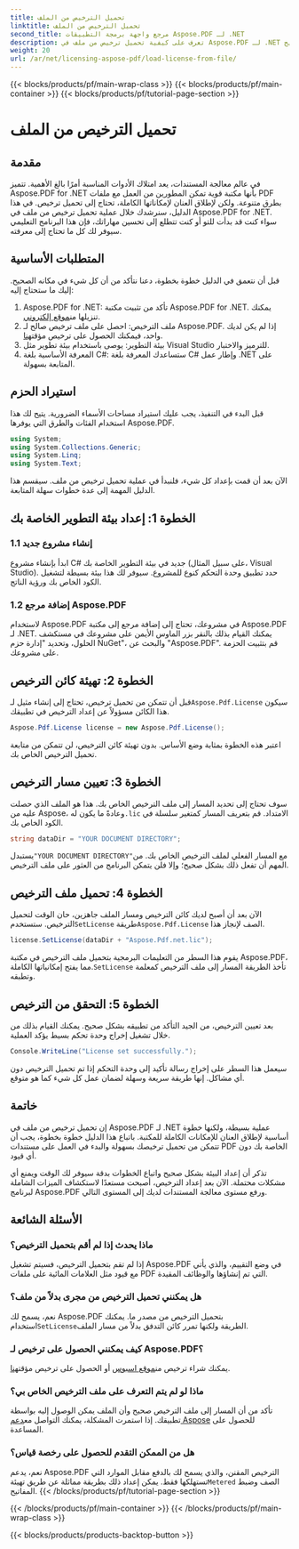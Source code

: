 ```yaml
---
title: تحميل الترخيص من الملف
linktitle: تحميل الترخيص من الملف
second_title: مرجع واجهة برمجة التطبيقات Aspose.PDF لـ .NET
description: تعرف على كيفية تحميل ترخيص من ملف في Aspose.PDF لـ .NET باستخدام هذا الدليل الشامل. تأكد من الحصول على الوظائف الكاملة من خلال ضبط الترخيص بشكل صحيح.
weight: 20
url: /ar/net/licensing-aspose-pdf/load-license-from-file/
---
```


{{< blocks/products/pf/main-wrap-class >}}
{{< blocks/products/pf/main-container >}}
{{< blocks/products/pf/tutorial-page-section >}}

# تحميل الترخيص من الملف

## مقدمة

في عالم معالجة المستندات، يعد امتلاك الأدوات المناسبة أمرًا بالغ الأهمية. تتميز Aspose.PDF for .NET بأنها مكتبة قوية تمكن المطورين من العمل مع ملفات PDF بطرق متنوعة. ولكن لإطلاق العنان لإمكاناتها الكاملة، تحتاج إلى تحميل ترخيص. في هذا الدليل، سنرشدك خلال عملية تحميل ترخيص من ملف في Aspose.PDF for .NET. سواء كنت قد بدأت للتو أو كنت تتطلع إلى تحسين مهاراتك، فإن هذا البرنامج التعليمي سيوفر لك كل ما تحتاج إلى معرفته.

## المتطلبات الأساسية

قبل أن نتعمق في الدليل خطوة بخطوة، دعنا نتأكد من أن كل شيء في مكانه الصحيح. إليك ما ستحتاج إليه:

1.  Aspose.PDF for .NET: تأكد من تثبيت مكتبة Aspose.PDF for .NET. يمكنك تنزيلها من[موقع إلكتروني](https://releases.aspose.com/pdf/net/).
2.  ملف الترخيص: احصل على ملف ترخيص صالح لـ Aspose.PDF. إذا لم يكن لديك واحد، فيمكنك الحصول على ترخيص مؤقت[هنا](https://purchase.aspose.com/temporary-license/).
3. بيئة التطوير: يوصى باستخدام بيئة تطوير مثل Visual Studio للترميز والاختبار.
4. المعرفة الأساسية بلغة C#: ستساعدك المعرفة بلغة C# وإطار عمل .NET على المتابعة بسهولة.

## استيراد الحزم

قبل البدء في التنفيذ، يجب عليك استيراد مساحات الأسماء الضرورية. يتيح لك هذا استخدام الفئات والطرق التي يوفرها Aspose.PDF.

```csharp
using System;
using System.Collections.Generic;
using System.Linq;
using System.Text;
```

الآن بعد أن قمت بإعداد كل شيء، فلنبدأ في عملية تحميل ترخيص من ملف. سيقسم هذا الدليل المهمة إلى عدة خطوات سهلة المتابعة.

## الخطوة 1: إعداد بيئة التطوير الخاصة بك

### 1.1 إنشاء مشروع جديد
ابدأ بإنشاء مشروع C# جديد في بيئة التطوير الخاصة بك (على سبيل المثال، Visual Studio). حدد تطبيق وحدة التحكم كنوع للمشروع. سيوفر لك هذا بيئة بسيطة لتشغيل الكود الخاص بك ورؤية الناتج.

### 1.2 إضافة مرجع Aspose.PDF
لاستخدام Aspose.PDF في مشروعك، تحتاج إلى إضافة مرجع إلى مكتبة Aspose.PDF لـ .NET. يمكنك القيام بذلك بالنقر بزر الماوس الأيمن على مشروعك في مستكشف الحلول، وتحديد "إدارة حزم NuGet"، والبحث عن "Aspose.PDF". قم بتثبيت الحزمة على مشروعك.

## الخطوة 2: تهيئة كائن الترخيص

 قبل أن تتمكن من تحميل ترخيص، تحتاج إلى إنشاء مثيل لـ`Aspose.Pdf.License` سيكون هذا الكائن مسؤولاً عن إعداد الترخيص في تطبيقك.

```csharp
Aspose.Pdf.License license = new Aspose.Pdf.License();
```

اعتبر هذه الخطوة بمثابة وضع الأساس. بدون تهيئة كائن الترخيص، لن تتمكن من متابعة تحميل الترخيص الخاص بك.

## الخطوة 3: تعيين مسار الترخيص

 سوف تحتاج إلى تحديد المسار إلى ملف الترخيص الخاص بك. هذا هو الملف الذي حصلت عليه من Aspose، وعادةً ما يكون له`.lic` الامتداد. قم بتعريف المسار كمتغير سلسلة في الكود الخاص بك.

```csharp
string dataDir = "YOUR DOCUMENT DIRECTORY";
```

 يستبدل`"YOUR DOCUMENT DIRECTORY"`مع المسار الفعلي لملف الترخيص الخاص بك. من المهم أن تفعل ذلك بشكل صحيح؛ وإلا فلن يتمكن البرنامج من العثور على ملف الترخيص.

## الخطوة 4: تحميل ملف الترخيص

 الآن بعد أن أصبح لديك كائن الترخيص ومسار الملف جاهزين، حان الوقت لتحميل الترخيص. ستستخدم`SetLicense` طريقة`Aspose.Pdf.License` الصف لإنجاز هذا.

```csharp
license.SetLicense(dataDir + "Aspose.Pdf.net.lic");
```

 يقوم هذا السطر من التعليمات البرمجية بتحميل ملف الترخيص في مكتبة Aspose.PDF، مما يفتح إمكانياتها الكاملة.`SetLicense` تأخذ الطريقة المسار إلى ملف الترخيص كمعلمة وتطبقه.

## الخطوة 5: التحقق من الترخيص

بعد تعيين الترخيص، من الجيد التأكد من تطبيقه بشكل صحيح. يمكنك القيام بذلك من خلال تشغيل إخراج وحدة تحكم بسيط يؤكد العملية.

```csharp
Console.WriteLine("License set successfully.");
```

سيعمل هذا السطر على إخراج رسالة تأكيد إلى وحدة التحكم إذا تم تحميل الترخيص دون أي مشاكل. إنها طريقة سريعة وسهلة لضمان عمل كل شيء كما هو متوقع.

## خاتمة

إن تحميل ترخيص من ملف في Aspose.PDF لـ .NET عملية بسيطة، ولكنها خطوة أساسية لإطلاق العنان للإمكانات الكاملة للمكتبة. باتباع هذا الدليل خطوة بخطوة، يجب أن تتمكن من تحميل ترخيصك بسهولة والبدء في العمل على مستندات PDF الخاصة بك دون أي قيود.

تذكر أن إعداد البيئة بشكل صحيح واتباع الخطوات بدقة سيوفر لك الوقت ويمنع أي مشكلات محتملة. الآن بعد إعداد الترخيص، أصبحت مستعدًا لاستكشاف الميزات الشاملة لبرنامج Aspose.PDF ورفع مستوى معالجة المستندات لديك إلى المستوى التالي.

## الأسئلة الشائعة

### ماذا يحدث إذا لم أقم بتحميل الترخيص؟  
إذا لم تقم بتحميل الترخيص، فسيتم تشغيل Aspose.PDF في وضع التقييم، والذي يأتي مع قيود مثل العلامات المائية على ملفات PDF التي تم إنشاؤها والوظائف المقيدة.

### هل يمكنني تحميل الترخيص من مجرى بدلاً من ملف؟  
 نعم، يسمح لك Aspose.PDF بتحميل الترخيص من مصدر ما. يمكنك استخدام`SetLicense`الطريقة ولكنها تمرر كائن التدفق بدلاً من مسار الملف.

### كيف يمكنني الحصول على ترخيص لـ Aspose.PDF؟  
 يمكنك شراء ترخيص من[موقع اسبوس](https://purchase.aspose.com/buy) أو الحصول على ترخيص مؤقت[هنا](https://purchase.aspose.com/temporary-license/).

### ماذا لو لم يتم التعرف على ملف الترخيص الخاص بي؟  
 تأكد من أن المسار إلى ملف الترخيص صحيح وأن الملف يمكن الوصول إليه بواسطة تطبيقك. إذا استمرت المشكلة، يمكنك التواصل مع[دعم Aspose](https://forum.aspose.com/c/pdf/10) للحصول على المساعدة.

### هل من الممكن التقدم للحصول على رخصة قياس؟  
 نعم، يدعم Aspose.PDF الترخيص المقنن، والذي يسمح لك بالدفع مقابل الموارد التي تستهلكها فقط. يمكن إعداد ذلك بطريقة مماثلة عن طريق تهيئة`Metered` الصف وضبط المفاتيح.
{{< /blocks/products/pf/tutorial-page-section >}}

{{< /blocks/products/pf/main-container >}}
{{< /blocks/products/pf/main-wrap-class >}}

{{< blocks/products/products-backtop-button >}}
